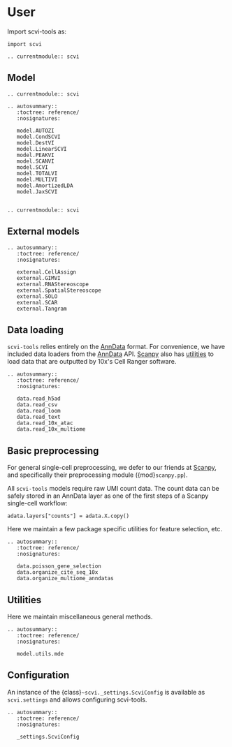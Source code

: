 # User

Import scvi-tools as:

```
import scvi
```

```{eval-rst}
.. currentmodule:: scvi

```

## Model

```{eval-rst}
.. currentmodule:: scvi

```

```{eval-rst}
.. autosummary::
   :toctree: reference/
   :nosignatures:

   model.AUTOZI
   model.CondSCVI
   model.DestVI
   model.LinearSCVI
   model.PEAKVI
   model.SCANVI
   model.SCVI
   model.TOTALVI
   model.MULTIVI
   model.AmortizedLDA
   model.JaxSCVI


```

```{eval-rst}
.. currentmodule:: scvi
```

## External models

```{eval-rst}
.. autosummary::
   :toctree: reference/
   :nosignatures:

   external.CellAssign
   external.GIMVI
   external.RNAStereoscope
   external.SpatialStereoscope
   external.SOLO
   external.SCAR
   external.Tangram

```

## Data loading

`scvi-tools` relies entirely on the [AnnData] format. For convenience, we have included data loaders from the [AnnData] API. [Scanpy] also has [utilities] to load data that are outputted by 10x's Cell Ranger software.

```{eval-rst}
.. autosummary::
   :toctree: reference/
   :nosignatures:

   data.read_h5ad
   data.read_csv
   data.read_loom
   data.read_text
   data.read_10x_atac
   data.read_10x_multiome

```

## Basic preprocessing

For general single-cell preprocessing, we defer to our friends at [Scanpy], and specifically their preprocessing module ({mod}`scanpy.pp`).

All `scvi-tools` models require raw UMI count data. The count data can be safely stored in an AnnData layer as one of the first steps of a Scanpy single-cell workflow:

```
adata.layers["counts"] = adata.X.copy()
```

Here we maintain a few package specific utilities for feature selection, etc.

```{eval-rst}
.. autosummary::
   :toctree: reference/
   :nosignatures:

   data.poisson_gene_selection
   data.organize_cite_seq_10x
   data.organize_multiome_anndatas
```

## Utilities

Here we maintain miscellaneous general methods.

```{eval-rst}
.. autosummary::
   :toctree: reference/
   :nosignatures:

   model.utils.mde
```

## Configuration

An instance of the {class}`~scvi._settings.ScviConfig` is available as `scvi.settings` and allows configuring scvi-tools.

```{eval-rst}
.. autosummary::
   :toctree: reference/
   :nosignatures:

   _settings.ScviConfig
```

[anndata]: https://anndata.readthedocs.io/en/stable/
[scanpy]: https://scanpy.readthedocs.io/en/stable/index.html
[utilities]: https://scanpy.readthedocs.io/en/stable/api/index.html#reading
